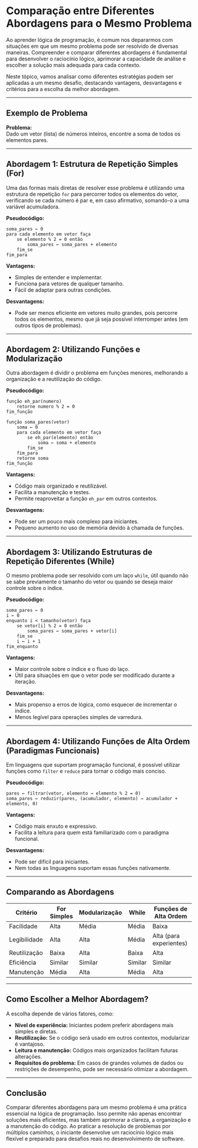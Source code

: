
# Comparação entre Diferentes Abordagens para o Mesmo Problema

Ao aprender lógica de programação, é comum nos depararmos com situações em que um mesmo problema pode ser resolvido de diversas maneiras. Compreender e comparar diferentes abordagens é fundamental para desenvolver o raciocínio lógico, aprimorar a capacidade de análise e escolher a solução mais adequada para cada contexto.

Neste tópico, vamos analisar como diferentes estratégias podem ser aplicadas a um mesmo desafio, destacando vantagens, desvantagens e critérios para a escolha da melhor abordagem.

---

## Exemplo de Problema

**Problema:**  
Dado um vetor (lista) de números inteiros, encontre a soma de todos os elementos pares.

---

## Abordagem 1: Estrutura de Repetição Simples (For)

Uma das formas mais diretas de resolver esse problema é utilizando uma estrutura de repetição `for` para percorrer todos os elementos do vetor, verificando se cada número é par e, em caso afirmativo, somando-o a uma variável acumuladora.

**Pseudocódigo:**
```
soma_pares ← 0
para cada elemento em vetor faça
    se elemento % 2 = 0 então
        soma_pares ← soma_pares + elemento
    fim_se
fim_para
```

**Vantagens:**
- Simples de entender e implementar.
- Funciona para vetores de qualquer tamanho.
- Fácil de adaptar para outras condições.

**Desvantagens:**
- Pode ser menos eficiente em vetores muito grandes, pois percorre todos os elementos, mesmo que já seja possível interromper antes (em outros tipos de problemas).

---

## Abordagem 2: Utilizando Funções e Modularização

Outra abordagem é dividir o problema em funções menores, melhorando a organização e a reutilização do código.

**Pseudocódigo:**
```
função eh_par(numero)
    retorne numero % 2 = 0
fim_função

função soma_pares(vetor)
    soma ← 0
    para cada elemento em vetor faça
        se eh_par(elemento) então
            soma ← soma + elemento
        fim_se
    fim_para
    retorne soma
fim_função
```

**Vantagens:**
- Código mais organizado e reutilizável.
- Facilita a manutenção e testes.
- Permite reaproveitar a função `eh_par` em outros contextos.

**Desvantagens:**
- Pode ser um pouco mais complexo para iniciantes.
- Pequeno aumento no uso de memória devido à chamada de funções.

---

## Abordagem 3: Utilizando Estruturas de Repetição Diferentes (While)

O mesmo problema pode ser resolvido com um laço `while`, útil quando não se sabe previamente o tamanho do vetor ou quando se deseja maior controle sobre o índice.

**Pseudocódigo:**
```
soma_pares ← 0
i ← 0
enquanto i < tamanho(vetor) faça
    se vetor[i] % 2 = 0 então
        soma_pares ← soma_pares + vetor[i]
    fim_se
    i ← i + 1
fim_enquanto
```

**Vantagens:**
- Maior controle sobre o índice e o fluxo do laço.
- Útil para situações em que o vetor pode ser modificado durante a iteração.

**Desvantagens:**
- Mais propenso a erros de lógica, como esquecer de incrementar o índice.
- Menos legível para operações simples de varredura.

---

## Abordagem 4: Utilizando Funções de Alta Ordem (Paradigmas Funcionais)

Em linguagens que suportam programação funcional, é possível utilizar funções como `filter` e `reduce` para tornar o código mais conciso.

**Pseudocódigo:**
```
pares ← filtrar(vetor, elemento → elemento % 2 = 0)
soma_pares ← reduzir(pares, (acumulador, elemento) → acumulador + elemento, 0)
```

**Vantagens:**
- Código mais enxuto e expressivo.
- Facilita a leitura para quem está familiarizado com o paradigma funcional.

**Desvantagens:**
- Pode ser difícil para iniciantes.
- Nem todas as linguagens suportam essas funções nativamente.

---

## Comparando as Abordagens

| Critério         | For Simples | Modularização | While         | Funções de Alta Ordem |
|------------------|-------------|--------------|---------------|----------------------|
| Facilidade       | Alta        | Média        | Média         | Baixa                |
| Legibilidade     | Alta        | Alta         | Média         | Alta (para experientes)|
| Reutilização     | Baixa       | Alta         | Baixa         | Alta                 |
| Eficiência       | Similar     | Similar      | Similar       | Similar              |
| Manutenção       | Média       | Alta         | Média         | Alta                 |

---

## Como Escolher a Melhor Abordagem?

A escolha depende de vários fatores, como:

- **Nível de experiência:** Iniciantes podem preferir abordagens mais simples e diretas.
- **Reutilização:** Se o código será usado em outros contextos, modularizar é vantajoso.
- **Leitura e manutenção:** Códigos mais organizados facilitam futuras alterações.
- **Requisitos do problema:** Em casos de grandes volumes de dados ou restrições de desempenho, pode ser necessário otimizar a abordagem.

---

## Conclusão

Comparar diferentes abordagens para um mesmo problema é uma prática essencial na lógica de programação. Isso permite não apenas encontrar soluções mais eficientes, mas também aprimorar a clareza, a organização e a manutenção do código. Ao praticar a resolução de problemas por múltiplos caminhos, o iniciante desenvolve um raciocínio lógico mais flexível e preparado para desafios reais no desenvolvimento de software.
```
